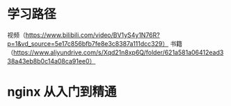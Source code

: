 # 学习路径

视频（https://www.bilibili.com/video/BV1yS4y1N76R?p=1&vd_source=5e17c856bfb7fe8e3c8387a111dcc329）
书籍（https://www.aliyundrive.com/s/Xqd21n8xp6Q/folder/621a581a06412ead338a43eb8b0c14a08ca91ee0）

# nginx 从入门到精通
